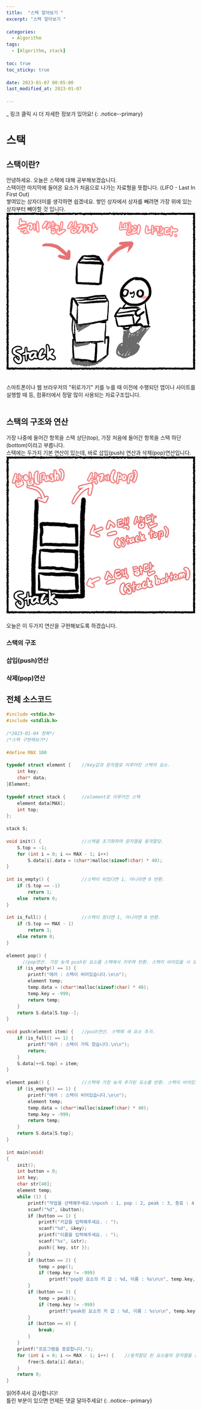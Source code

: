 ```yaml
---
title:  "스택 알아보기 " 
excerpt: "스택 알아보기 "

categories:
  - Algorithm
tags:
  - [Algorithm, stack]

toc: true
toc_sticky: true
 
date: 2023-01-07 00:05:00
last_modified_at: 2023-01-07

---
```

_ 링크 클릭 시 더 자세한 정보가 있어요!
{: .notice--primary} 

# 스택

## 스택이란?

안녕하세요. 오늘은 스택에 대해 공부해보겠습니다.<br>
스택이란 마지막에 들어온 요소가 처음으로 나가는 자료형을 뜻합니다. (LIFO - Last In First Out)<br>
쌓여있는 상자더미를 생각하면 쉽겠네요. 쌓인 상자에서 상자를 빼려면 가장 위에 있는 상자부터 빼야할 것 입니다.<br>
![스택이란?](/assets/images/Algorithm/Stack/image1.png "스택 소개 이미지")<br><br>

스마트폰이나 웹 브라우저의 "뒤로가기" 키를 누를 때 이전에 수행되던 앱이나 사이트를 실행할 때 등, 컴퓨터에서 정말 많이 사용되는 자료구조입니다.<br><br>

## 스택의 구조와 연산

가장 나중에 들어간 항목을 스택 상단(top), 가장 처음에 들어간 항목을 스택 하단(bottom)이라고 부릅니다.<br>
스택에는 두가지 기본 연산이 있는데, 바로 삽입(push) 연산과 삭제(pop)연산입니다.<br>
![스택구조](/assets/images/Algorithm/Stack/image2.png "스택 구조와 연산 이미지")<br><br>
오늘은 이 두가지 연산을 구현해보도록 하겠습니다.

### 스택의 구조

### 삽입(push)연산

### 삭제(pop)연산



## 전체 소스코드

```cpp
#include <stdio.h>
#include <stdlib.h>

/*2023-01-04 정복*/
/*스택 구현해보기*/

#define MAX 100

typedef struct element {	//key값과 문자열로 이루어진 스택의 요소.
	int key;
	char* data;
}Element;

typedef struct stack {		//element로 이루어진 스택
	element data[MAX];
	int top;
};

stack S;

void init() {				//스택을 초기화하며 문자열을 동적할당.
	S.top = -1;
	for (int i = 0; i <= MAX - 1; i++)
		S.data[i].data = (char*)malloc(sizeof(char) * 40);
}

int is_empty() {			//스택이 비었다면 1, 아니라면 0 반환.
	if (S.top == -1)
		return 1;
	else  return 0;
}

int is_full() {				//스택이 찼다면 1, 아니라면 0 반환.
	if (S.top == MAX - 1)
		return 1;
	else return 0;
}

element pop() {				
      //pop연산. 가장 늦게 push된 요소를 스택에서 지우며 반환. 스택이 비어있을 시 요소의 키로 -999 반환
	if (is_empty() == 1) {
		printf("에러 : 스택이 비어있습니다.\n\n");
		element temp;
		temp.data = (char*)malloc(sizeof(char) * 40);
		temp.key = -999;
		return temp;
	}
	return S.data[S.top--];
}

void push(element item) {	//push연산. 스택에 새 요소 추가.
	if (is_full() == 1) {
		printf("에러 : 스택이 가득 찼습니다.\n\n");
		return;
	}
	S.data[++S.top] = item;
}

element peak() {			//스택에 가장 늦게 추가된 요소를 반환. 스택이 비어있을 시 요소의 키로 -999 반환
	if (is_empty() == 1) {
		printf("에러 : 스택이 비어있습니다.\n\n");
		element temp;
		temp.data = (char*)malloc(sizeof(char) * 40);
		temp.key = -999;
		return temp;
	}
	return S.data[S.top];
}

int main(void)
{
	init();
	int button = 0;
	int key;
	char str[40];
	element temp;
	while (1) {
		printf("작업을 선택해주세요.\npush : 1, pop : 2, peak : 3, 종료 : 4 : ");
		scanf("%d", &button);
		if (button == 1) {
			printf("키값을 입력해주세요. : ");
			scanf("%d", &key);
			printf("이름을 입력해주세요. : ");
			scanf("%s", &str);
			push({ key, str });
		}
		if (button == 2) {
			temp = pop();
			if (temp.key != -999)
				printf("pop된 요소의 키 값 : %d, 이름 : %s\n\n", temp.key, temp.data);
		}
		if (button == 3) {
			temp = peak();
			if (temp.key != -999)
				printf("peak된 요소의 키 값 : %d, 이름 : %s\n\n", temp.key, temp.data);
		}
		if (button == 4) {
			break;
		}
	}
	printf("프로그램을 종료합니다.");
	for (int i = 0; i <= MAX - 1; i++) {	//동적할당 된 요소들의 문자열을 동적할당 해제.
		free(S.data[i].data);
	}
	return 0;
}
```

읽어주셔서 감사합니다! <br>틀린 부분이 있으면 언제든 댓글 달아주세요!
{: .notice--primary} 
